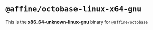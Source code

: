 # `@affine/octobase-linux-x64-gnu`

This is the **x86_64-unknown-linux-gnu** binary for `@affine/octobase`
